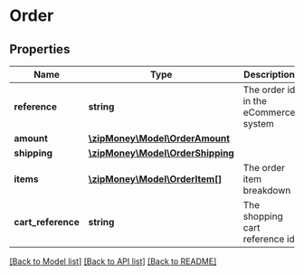 # Order

## Properties
Name | Type | Description | Notes
------------ | ------------- | ------------- | -------------
**reference** | **string** | The order id in the eCommerce system | 
**amount** | [**\zipMoney\Model\OrderAmount**](OrderAmount.md) |  | [optional] 
**shipping** | [**\zipMoney\Model\OrderShipping**](OrderShipping.md) |  | [optional] 
**items** | [**\zipMoney\Model\OrderItem[]**](OrderItem.md) | The order item breakdown | [optional] 
**cart_reference** | **string** | The shopping cart reference id | [optional] 

[[Back to Model list]](../README.md#documentation-for-models) [[Back to API list]](../README.md#documentation-for-api-endpoints) [[Back to README]](../README.md)


